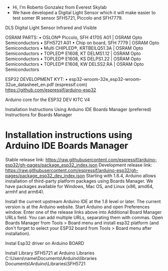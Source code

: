 - Hi, I’m Roberto Gonzalez from Everest Skylab
- We have developed a Digital Light Sensor which it will make easier to test somer IR sensor SFH5721, Piccolo and SFH7779.

DLS Digital Light Sensor Infrared and Visible

OSRAM PARTS:
•	OSLON® Piccolo, SFH 4170S A01 | OSRAM Opto Semiconductors
•	SFH5721 A01
•	Chip on board, SFH 7779 | OSRAM Opto Semiconductors
•	Multi CHIPLED®, KRTBEILQ51.3A | OSRAM Opto Semiconductors
•	TOPLED® E1608, KT DELMS1.12 | OSRAM Opto Semiconductors
•	TOPLED® E1608, KS DELPS1.22 | OSRAM Opto Semiconductors
•	TOPLED® E1608, KW DELSS2.RA | OSRAM Opto Semiconductors

ESP32 DEVELOPMENT KYT: 
•	esp32-wroom-32e_esp32-wroom-32ue_datasheet_en.pdf (espressif.com)
https://github.com/espressif/arduino-esp32

Arduino core for the ESP32 DEV KITC V4

Installation Instructions
Using Arduino IDE Boards Manager (preferred)
Instructions for Boards Manager

Installation instructions using Arduino IDE Boards Manager
==========================================================
Stable release link: https://raw.githubusercontent.com/espressif/arduino-esp32/gh-pages/package_esp32_index.json
Development release link: https://raw.githubusercontent.com/espressif/arduino-esp32/gh-pages/package_esp32_dev_index.json
Starting with 1.6.4, Arduino allows installation of third-party platform packages using Boards Manager. We have packages available for Windows, Mac OS, and Linux (x86, amd64, armhf and arm64).

Install the current upstream Arduino IDE at the 1.8 level or later. The current version is at the Arduino website.
Start Arduino and open Preferences window.
Enter one of the release links above into Additional Board Manager URLs field. You can add multiple URLs, separating them with commas.
Open Boards Manager from Tools > Board menu and install esp32 platform (and don't forget to select your ESP32 board from Tools > Board menu after installation).


Instal Esp32 driver on Arduino BOARD

Install Library SFH5721 at Arduino Libraries
C:\Users\name\Documents\Arduino\libraries
Documents\Arduino\Libraries\SFH5721



